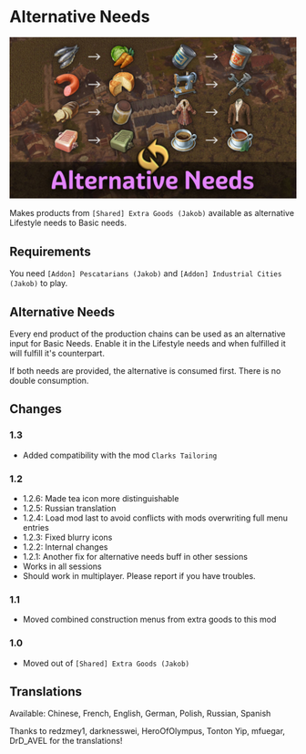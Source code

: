 # Alternative Needs

![](./banner.jpg)

Makes products from `[Shared] Extra Goods (Jakob)` available as alternative Lifestyle needs to Basic needs.

## Requirements

You need `[Addon] Pescatarians (Jakob)` and `[Addon] Industrial Cities (Jakob)` to play.

## Alternative Needs

Every end product of the production chains can be used as an alternative input for Basic Needs.
Enable it in the Lifestyle needs and when fulfilled it will fulfill it's counterpart.

If both needs are provided, the alternative is consumed first.
There is no double consumption.

## Changes

### 1.3

- Added compatibility with the mod `Clarks Tailoring`

### 1.2

- 1.2.6: Made tea icon more distinguishable
- 1.2.5: Russian translation
- 1.2.4: Load mod last to avoid conflicts with mods overwriting full menu entries
- 1.2.3: Fixed blurry icons
- 1.2.2: Internal changes
- 1.2.1: Another fix for alternative needs buff in other sessions
- Works in all sessions
- Should work in multiplayer. Please report if you have troubles.

### 1.1

- Moved combined construction menus from extra goods to this mod

### 1.0

- Moved out of `[Shared] Extra Goods (Jakob)`

## Translations

Available: Chinese, French, English, German, Polish, Russian, Spanish

Thanks to redzmey1, darknesswei, HeroOfOlympus, Tonton Yip, mfuegar, DrD_AVEL for the translations!
